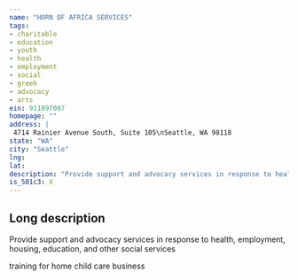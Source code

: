 ```yaml
---
name: "HORN OF AFRICA SERVICES"
tags:
- charitable
- education
- youth
- health
- employment
- social
- greek
- advocacy
- arts
ein: 911897087
homepage: ""
address: |
 4714 Rainier Avenue South, Suite 105\nSeattle, WA 98118
state: "WA"
city: "Seattle"
lng: 
lat: 
description: "Provide support and advocacy services in response to health, employment, housing, education,and other social needs for east africa refugees and immigrants from djibouti , ethiopia, somalia , eritrea and sudan living in greater seattle area. "
is_501c3: X
---
```


## Long description

Provide support and advocacy services in response to health, employment, housing, education, and other social services
  
  training for home child care business
